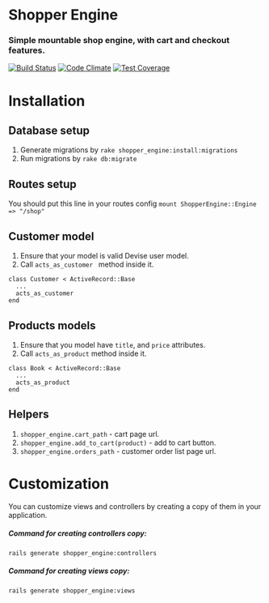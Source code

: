 # Shopper Engine
### Simple mountable shop engine, with cart and checkout features.
[![Build Status](https://travis-ci.org/RoM4iK/shopper-engine.svg?branch=master)](https://travis-ci.org/RoM4iK/shopper-engine)
[![Code Climate](https://codeclimate.com/github/RoM4iK/shopper-engine/badges/gpa.svg)](https://codeclimate.com/github/RoM4iK/shopper-engine)
[![Test Coverage](https://codeclimate.com/github/RoM4iK/shopper-engine/badges/coverage.svg)](https://codeclimate.com/github/RoM4iK/shopper-engine/coverage)
# Installation
## Database setup
1. Generate migrations by `rake shopper_engine:install:migrations`
2. Run migrations by `rake db:migrate`
## Routes setup
You should put this line in your routes config
`mount ShopperEngine::Engine => "/shop"`
## Customer model
1. Ensure that your model is valid Devise user model.
2. Call `acts_as_customer ` method inside it.
```
class Customer < ActiveRecord::Base
  ...
  acts_as_customer
end
```
## Products models
1. Ensure that you model have `title`, and `price` attributes.
2. Call `acts_as_product` method inside it.
```
class Book < ActiveRecord::Base
  ...
  acts_as_product
end
```
## Helpers
1. `shopper_engine.cart_path` - cart page url.
2. `shopper_engine.add_to_cart(product)` - add to cart button.
2. `shopper_engine.orders_path` - customer order list page url.

# Customization
You can customize views and controllers by creating a copy of them in your application.
##### Command for creating controllers copy:
`rails generate shopper_engine:controllers`
##### Command for creating views copy:
`rails generate shopper_engine:views`
